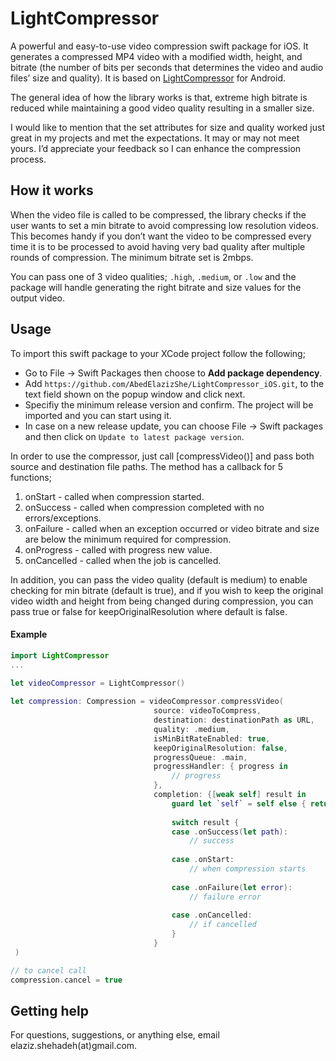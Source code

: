 # LightCompressor

A powerful and easy-to-use video compression swift package for iOS.  It  generates a compressed MP4 video with a modified width, height, and bitrate (the number of bits per seconds that determines the video and audio files’ size and quality). It is based on [LightCompressor](https://github.com/AbedElazizShe/LightCompressor) for Android.

The general idea of how the library works is that, extreme high bitrate is reduced while maintaining a good video quality resulting in a smaller size.

I would like to mention that the set attributes for size and quality worked just great in my projects and met the expectations. It may or may not meet yours. I’d appreciate your feedback so I can enhance the compression process.

## How it works
When the video file is called to be compressed, the library checks if the user wants to set a min bitrate to avoid compressing low resolution videos. This becomes handy if you don’t want the video to be compressed every time it is to be processed to avoid having very bad quality after multiple rounds of compression. The minimum bitrate set is 2mbps.

You can pass one of  3 video qualities; `.high`, `.medium`, or `.low` and the package will handle generating the right bitrate and size values for the output video.

Usage
--------
To import this swift package to your XCode project follow the following;
- Go to File -> Swift Packages then choose to **Add package dependency**.
- Add  `https://github.com/AbedElazizShe/LightCompressor_iOS.git`, to the text field shown on the popup window and click next.
- Specifiy the minimum release version and confirm. The project will be imported and you can start using it.
- In case on a new release update, you can choose File -> Swift packages and then click on `Update to latest package version`.

In order to use the compressor, just call [compressVideo()] and pass both source and destination file paths. The method has a callback for 5 functions;
1) onStart - called when compression started.
2) onSuccess - called when compression completed with no errors/exceptions.
3) onFailure - called when an exception occurred or video bitrate and size are below the minimum required for compression.
4) onProgress - called with progress new value.
5) onCancelled - called when the job is cancelled.

In addition, you can pass the video quality (default is medium)  to enable checking for min bitrate (default is true), and if you wish to keep the
original video width and height from being changed during compression, you can pass true or false for keepOriginalResolution where default is false.

#### Example

```swift
import LightCompressor
...

let videoCompressor = LightCompressor()
 
let compression: Compression = videoCompressor.compressVideo(
                                source: videoToCompress,
                                destination: destinationPath as URL,
                                quality: .medium,
                                isMinBitRateEnabled: true,
                                keepOriginalResolution: false,
                                progressQueue: .main,
                                progressHandler: { progress in
                                    // progress
                                },                                            
                                completion: {[weak self] result in
                                    guard let `self` = self else { return }
                                             
                                    switch result {                                                 
                                    case .onSuccess(let path):
                                        // success 
                                                 
                                    case .onStart:
                                        // when compression starts
                                                 
                                    case .onFailure(let error):
                                        // failure error 
                                                 
                                    case .onCancelled:
                                        // if cancelled
                                    }
                                }
 )

// to cancel call
compression.cancel = true

```

## Getting help
For questions, suggestions, or anything else, email elaziz.shehadeh(at)gmail.com.
